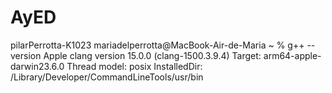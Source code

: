 # AyED
pilarPerrotta-K1023
mariadelperrotta@MacBook-Air-de-Maria ~ % g++ --version
Apple clang version 15.0.0 (clang-1500.3.9.4)
Target: arm64-apple-darwin23.6.0
Thread model: posix
InstalledDir: /Library/Developer/CommandLineTools/usr/bin
